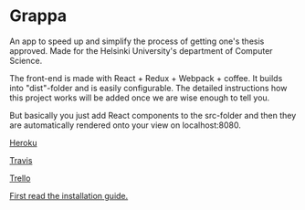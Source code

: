# Grappa

An app to speed up and simplify the process of getting one's thesis approved. Made for the Helsinki University's department of Computer Science.

The front-end is made with React + Redux + Webpack + coffee. It builds into "dist"-folder and is easily configurable. The detailed instructions how this project works will be added once we are wise enough to tell you.

But basically you just add React components to the src-folder and then they are automatically rendered onto your view on localhost:8080.

[Heroku](https://grappa-app.herokuapp.com/)

[Travis](https://travis-ci.org/ultra-hyper-storm-ohtuprojekti/grappa-front)

[Trello]()

[First read the installation guide.](https://github.com/ultra-hyper-storm-ohtuprojekti/grappa-front/blob/master/INSTALLATION.md)
